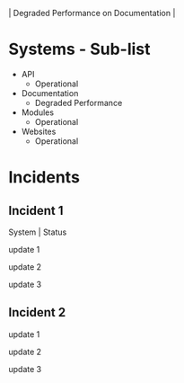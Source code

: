 <link href="assets/css/list.css" rel="stylesheet">
<link href="assets/css/sublist.css" rel="stylesheet">

| Degraded Performance on Documentation |

# Systems - Sub-list
* API
  * Operational
* Documentation
  * Degraded Performance
* Modules
  * Operational
* Websites
  * Operational

# Incidents

## Incident 1
System | Status

update 1

update 2

update 3

## Incident 2

update 1

update 2

update 3
